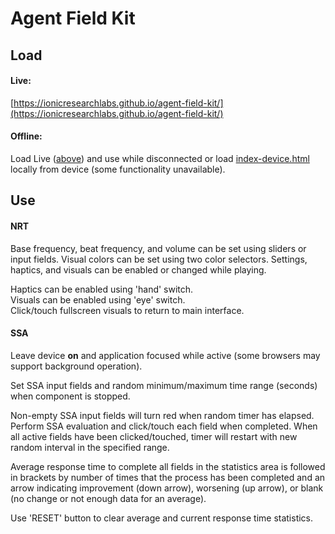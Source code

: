 # Agent Field Kit
## Load

#### Live:
[https://ionicresearchlabs.github.io/agent-field-kit/](https://ionicresearchlabs.github.io/agent-field-kit/)

#### Offline:
Load Live ([above](https://github.com/ionicresearchlabs/agent-field-kit#live)) and use while disconnected or load [index-device.html](https://github.com/ionicresearchlabs/agent-field-kit/blob/main/index-device.html) locally from device (some functionality unavailable).

## Use
#### NRT

Base frequency, beat frequency, and volume can be set using sliders or input fields. Visual colors can be set using two color selectors. Settings, haptics, and visuals can be enabled or changed while playing.


Haptics can be enabled using 'hand' switch.<br>
Visuals can be enabled using 'eye' switch.<br>
Click/touch fullscreen visuals to return to main interface.

#### SSA

Leave device **on** and application focused while active (some browsers may support background operation).

Set SSA input fields and random minimum/maximum time range (seconds) when component is stopped.

Non-empty SSA input fields will turn red when random timer has elapsed. Perform SSA evaluation and click/touch each field when completed. When all active fields have been clicked/touched, timer will restart with new random interval in the specified range.

Average response time to complete all fields in the statistics area is followed in brackets by number of times that the process has been completed and an arrow indicating improvement (down arrow), worsening (up arrow), or blank (no change or not enough data for an average).

Use 'RESET' button to clear average and current response time statistics.
